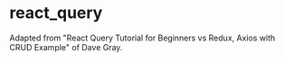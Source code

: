 # react_query
Adapted from "React Query Tutorial for Beginners vs Redux, Axios with CRUD Example" of Dave Gray. 
